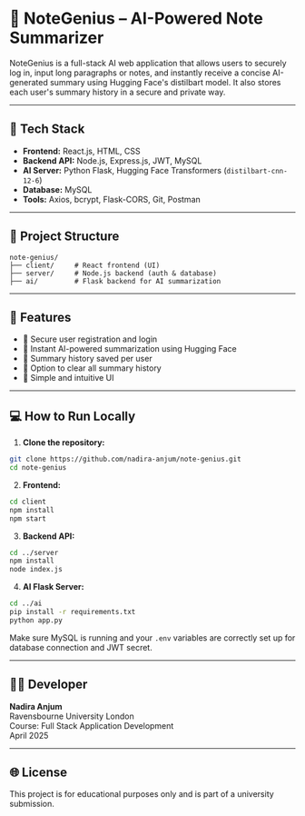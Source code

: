 
# 🧠 NoteGenius – AI-Powered Note Summarizer

NoteGenius is a full-stack AI web application that allows users to securely log in, input long paragraphs or notes, and instantly receive a concise AI-generated summary using Hugging Face's distilbart model. It also stores each user's summary history in a secure and private way.

---

## 🔧 Tech Stack

- **Frontend:** React.js, HTML, CSS
- **Backend API:** Node.js, Express.js, JWT, MySQL
- **AI Server:** Python Flask, Hugging Face Transformers (`distilbart-cnn-12-6`)
- **Database:** MySQL
- **Tools:** Axios, bcrypt, Flask-CORS, Git, Postman

---

## 📁 Project Structure

```
note-genius/
├── client/     # React frontend (UI)
├── server/     # Node.js backend (auth & database)
├── ai/         # Flask backend for AI summarization
```

---

## 🚀 Features

- 🔐 Secure user registration and login
- 🧠 Instant AI-powered summarization using Hugging Face
- 💾 Summary history saved per user
- 🧽 Option to clear all summary history
- 🧭 Simple and intuitive UI

---

## 💻 How to Run Locally

1. **Clone the repository:**

```bash
git clone https://github.com/nadira-anjum/note-genius.git
cd note-genius
```

2. **Frontend:**
```bash
cd client
npm install
npm start
```

3. **Backend API:**
```bash
cd ../server
npm install
node index.js
```

4. **AI Flask Server:**
```bash
cd ../ai
pip install -r requirements.txt
python app.py
```

Make sure MySQL is running and your `.env` variables are correctly set up for database connection and JWT secret.

---

## 👩‍💻 Developer

**Nadira Anjum**  
Ravensbourne University London  
Course: Full Stack Application Development  
April 2025

---

## 🌐 License

This project is for educational purposes only and is part of a university submission.
